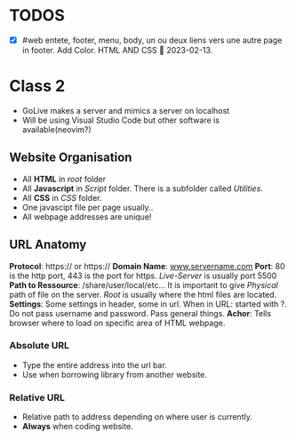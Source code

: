 # TODOS
- [x] #web entete, footer, menu, body,  un ou deux liens vers une autre page in footer. Add Color. HTML AND CSS 📅 2023-02-13.
# Class 2

- GoLive makes a server and mimics a server on localhost
- Will be using Visual Studio Code but other software is available(neovim?)

## Website Organisation

-  All **HTML** in *root* folder
- All  **Javascript** in *Script* folder. There is a subfolder called *Utilities*.
- All **CSS** in *CSS* folder.
- One javascipt file per page usually..
-  All webpage addresses are unique!

## URL Anatomy
**Protocol**: https:// or https://
**Domain Name**: www.servername.com
**Port**: 80 is the http port, 443 is the port for https. *Live-Server* is usually port 5500
**Path to Ressource**: /share/user/local/etc... It is important to give *Physical* path of file 
on the server. *Root* is usually where the html files are located.
**Settings**:  Some settings in header, some in url. 
When in URL: started with ?. Do not pass username and password. Pass general things.
**Achor**: Tells browser where to load on specific area of HTML webpage.

### Absolute URL
- Type the entire address into the url bar.
-  Use when borrowing library from another website.
### Relative URL
-  Relative path to address depending on where user is currently.
- **Always** when coding website.
